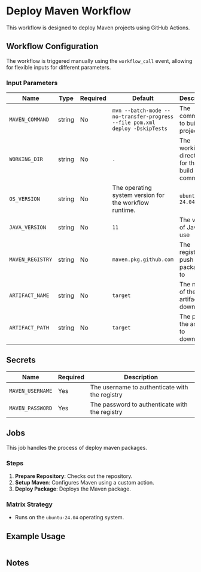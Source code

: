 # Deploy Maven Workflow

This workflow is designed to deploy Maven projects using GitHub Actions.

## Workflow Configuration

The workflow is triggered manually using the `workflow_call` event, allowing for flexible inputs for different parameters.

### Input Parameters

| Name             | Type   | Required | Default                                                                     | Description                                 |
| ---------------- | ------ | -------- | --------------------------------------------------------------------------- | ------------------------------------------- |
| `MAVEN_COMMAND`  | string | No       | `mvn --batch-mode --no-transfer-progress --file pom.xml deploy -DskipTests` | The command to build the project            |
| `WORKING_DIR`    | string | No       | `.`                                                                         | The working directory for the build command |
| `OS_VERSION`     | string | No       | The operating system version for the workflow runtime.                      | `ubuntu-24.04`                              |
| `JAVA_VERSION`   | string | No       | `11`                                                                        | The version of Java to use                  |
| `MAVEN_REGISTRY` | string | No       | `maven.pkg.github.com`                                                      | The registry to push packages to            |
| `ARTIFACT_NAME`  | string | No       | `target`                                                                    | The name of the artifact to download        |
| `ARTIFACT_PATH`  | string | No       | `target`                                                                    | The path to the artifact to download        |

## Secrets

| Name             | Required | Description                                    |
| ---------------- | -------- | ---------------------------------------------- |
| `MAVEN_USERNAME` | Yes      | The username to authenticate with the registry |
| `MAVEN_PASSWORD` | Yes      | The password to authenticate with the registry |

## Jobs

This job handles the process of deploy maven packages.

### Steps

1. **Prepare Repository**: Checks out the repository.
2. **Setup Maven**: Configures Maven using a custom action.
3. **Deploy Package**: Deploys the Maven package.

### Matrix Strategy

- Runs on the `ubuntu-24.04` operating system.

## Example Usage

```yaml

```

## Notes
